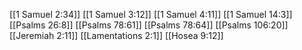 [[1 Samuel 2:34]]
[[1 Samuel 3:12]]
[[1 Samuel 4:11]]
[[1 Samuel 14:3]]
[[Psalms 26:8]]
[[Psalms 78:61]]
[[Psalms 78:64]]
[[Psalms 106:20]]
[[Jeremiah 2:11]]
[[Lamentations 2:1]]
[[Hosea 9:12]]
